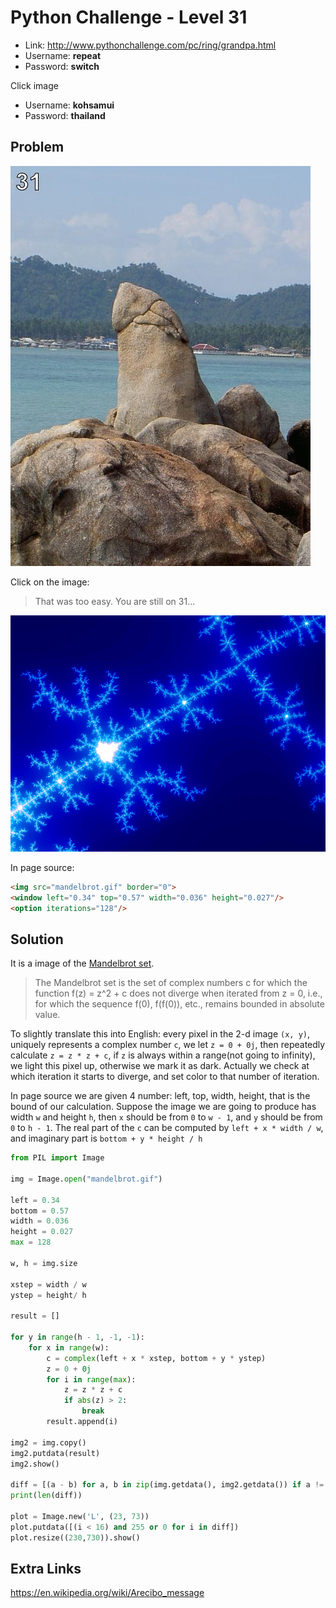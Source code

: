# Python Challenge - Level 31

- Link: http://www.pythonchallenge.com/pc/ring/grandpa.html
- Username: **repeat**
- Password: **switch**

Click image

- Username: **kohsamui**
- Password: **thailand**

## Problem

![](images/grandpa.jpg)

Click on the image:

> That was too easy. You are still on 31... 

![](images/mandelbrot.gif)

In page source:

```html
<img src="mandelbrot.gif" border="0">
<window left="0.34" top="0.57" width="0.036" height="0.027"/>
<option iterations="128"/>
```

## Solution

It is a image of the [Mandelbrot set](https://en.wikipedia.org/wiki/Mandelbrot_set). 

> The Mandelbrot set is the set of complex numbers c for which the function f(z) = z^2 + c does not diverge when iterated from z = 0, i.e., for which the sequence f(0), f(f(0)), etc., remains bounded in absolute value.

To slightly translate this into English: every pixel in the 2-d image ``(x, y)``, uniquely represents a complex number 
``c``, we let ``z = 0 + 0j``, then repeatedly calculate ``z = z * z + c``, if ``z`` is always within a range(not 
going to infinity), we light this pixel up, otherwise we mark it as dark. Actually we check at which iteration it 
starts to diverge, and set color to that number of iteration.

In page source we are given 4 number: left, top, width, height, that is the bound of our calculation. Suppose the 
image we are going to produce has width ``w`` and height ``h``, then ``x`` should be from ``0`` to ``w - 1``, and 
``y`` should be from ``0`` to ``h - 1``. The real part of the ``c`` can be computed by ``left + x * width / w``, and 
imaginary part is ``bottom + y * height / h``

```python
from PIL import Image

img = Image.open("mandelbrot.gif")

left = 0.34
bottom = 0.57
width = 0.036
height = 0.027
max = 128

w, h = img.size

xstep = width / w
ystep = height/ h

result = []

for y in range(h - 1, -1, -1):
    for x in range(w):
        c = complex(left + x * xstep, bottom + y * ystep)
        z = 0 + 0j
        for i in range(max):
            z = z * z + c
            if abs(z) > 2: 
                break
        result.append(i)

img2 = img.copy()
img2.putdata(result)
img2.show()

diff = [(a - b) for a, b in zip(img.getdata(), img2.getdata()) if a != b]
print(len(diff))

plot = Image.new('L', (23, 73))
plot.putdata([(i < 16) and 255 or 0 for i in diff])
plot.resize((230,730)).show()
```

## Extra Links

https://en.wikipedia.org/wiki/Arecibo_message